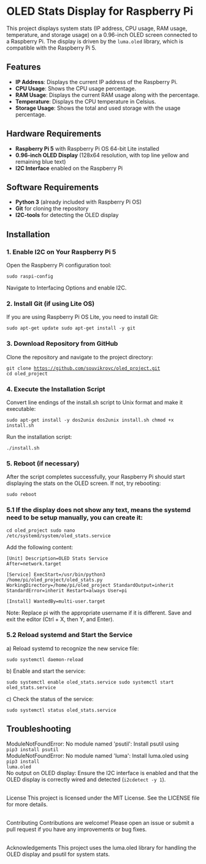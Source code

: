 # OLED Stats Display for Raspberry Pi

This project displays system stats (IP address, CPU usage, RAM usage, temperature, and storage usage) on a 0.96-inch OLED screen connected to a Raspberry Pi. The display is driven by the `luma.oled` library, which is compatible with the Raspberry Pi 5.

## Features

- **IP Address**: Displays the current IP address of the Raspberry Pi.
- **CPU Usage**: Shows the CPU usage percentage.
- **RAM Usage**: Displays the current RAM usage along with the percentage.
- **Temperature**: Displays the CPU temperature in Celsius.
- **Storage Usage**: Shows the total and used storage with the usage percentage.

## Hardware Requirements

- **Raspberry Pi 5** with Raspberry Pi OS 64-bit Lite installed
- **0.96-inch OLED Display** (128x64 resolution, with top line yellow and remaining blue text)
- **I2C Interface** enabled on the Raspberry Pi

## Software Requirements

- **Python 3** (already included with Raspberry Pi OS)
- **Git** for cloning the repository
- **I2C-tools** for detecting the OLED display

## Installation

### 1. Enable I2C on Your Raspberry Pi 5

Open the Raspberry Pi configuration tool:

<code>sudo raspi-config</code>

Navigate to Interfacing Options and enable I2C.

### 2. Install Git (if using Lite OS)
If you are using Raspberry Pi OS Lite, you need to install Git:

<code>sudo apt-get update
sudo apt-get install -y git</code>

### 3. Download Repository from GitHub
Clone the repository and navigate to the project directory:

<code>git clone https://github.com/souvikroyc/oled_project.git
cd oled_project</code>

### 4. Execute the Installation Script
Convert line endings of the install.sh script to Unix format and make it executable:

<code>sudo apt-get install -y dos2unix
dos2unix install.sh
chmod +x install.sh</code>

Run the installation script:

<code>./install.sh</code>

### 5. Reboot (if necessary)
After the script completes successfully, your Raspberry Pi should start displaying the stats on the OLED screen. If not, try rebooting:

<code>sudo reboot</code>


### 5.1 If the display does not show any text, means the systemd need to be setup manually, you can create it:

<code>cd oled_project
sudo nano /etc/systemd/system/oled_stats.service</code>

Add the following content:

<code>[Unit]
Description=OLED Stats Service
After=network.target</code>

<code>[Service]
ExecStart=/usr/bin/python3 /home/pi/oled_project/oled_stats.py
WorkingDirectory=/home/pi/oled_project
StandardOutput=inherit
StandardError=inherit
Restart=always
User=pi</code>

<code>[Install]
WantedBy=multi-user.target </code>

Note: Replace pi with the appropriate username if it is different.
Save and exit the editor (Ctrl + X, then Y, and Enter).

### 5.2 Reload systemd and Start the Service
a) Reload systemd to recognize the new service file:

<code>sudo systemctl daemon-reload</code>

b) Enable and start the service:

<code>sudo systemctl enable oled_stats.service
sudo systemctl start oled_stats.service </code>

c) Check the status of the service:

<code>sudo systemctl status oled_stats.service</code>


## Troubleshooting

ModuleNotFoundError: No module named 'psutil': Install psutil using 
<br><code>pip3 install psutil</code></br>
ModuleNotFoundError: No module named 'luma': Install luma.oled using 
<br><code>pip3 install luma.oled</code></br>
No output on OLED display: Ensure the I2C interface is enabled and that the OLED display is correctly wired and detected (<code>i2cdetect -y 1</code>).

<br>License
This project is licensed under the MIT License. See the LICENSE file for more details.</br>

<br>Contributing
Contributions are welcome! Please open an issue or submit a pull request if you have any improvements or bug fixes.</br>

<br>Acknowledgements
This project uses the luma.oled library for handling the OLED display and psutil for system stats.</br>
